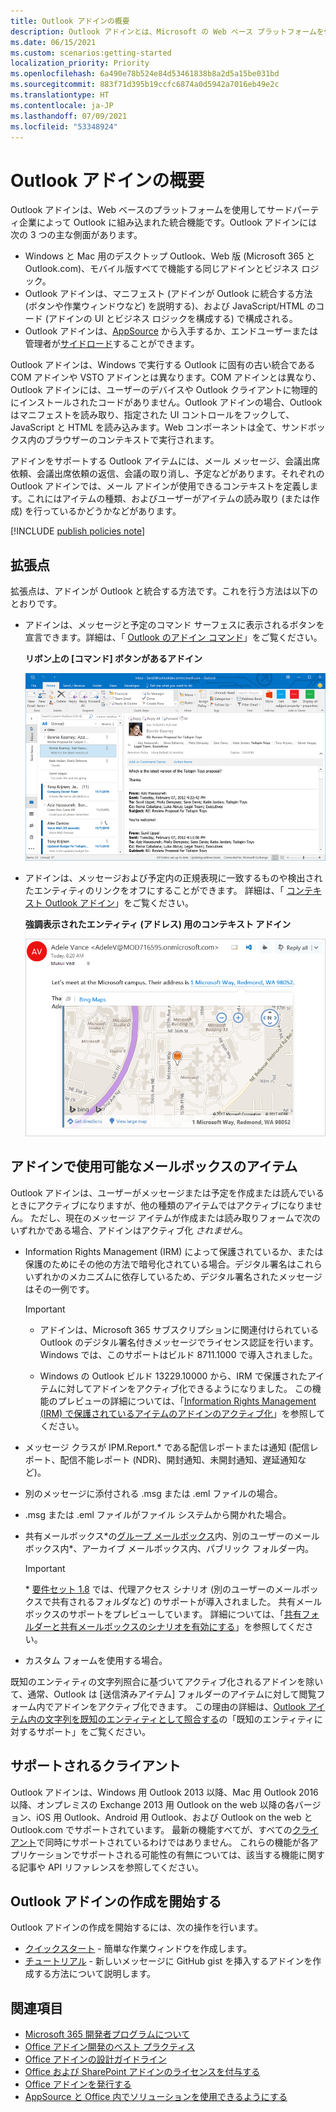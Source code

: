 ```yaml
---
title: Outlook アドインの概要
description: Outlook アドインとは、Microsoft の Web ベース プラットフォームを使用して Outlook に組み込まれるサードパーティ製の統合機能です。
ms.date: 06/15/2021
ms.custom: scenarios:getting-started
localization_priority: Priority
ms.openlocfilehash: 6a490e78b524e84d53461838b8a2d5a15be031bd
ms.sourcegitcommit: 883f71d395b19ccfc6874a0d5942a7016eb49e2c
ms.translationtype: HT
ms.contentlocale: ja-JP
ms.lasthandoff: 07/09/2021
ms.locfileid: "53348924"
---
```

# <a name="outlook-add-ins-overview"></a>Outlook アドインの概要

Outlook アドインは、Web ベースのプラットフォームを使用してサードパーティ企業によって Outlook に組み込まれた統合機能です。Outlook アドインには次の 3 つの主な側面があります。

- Windows と Mac 用のデスクトップ Outlook、Web 版 (Microsoft 365 と Outlook.com)、モバイル版すべてで機能する同じアドインとビジネス ロジック。
- Outlook アドインは、マニフェスト (アドインが Outlook に統合する方法 (ボタンや作業ウィンドウなど) を説明する)、および JavaScript/HTML のコード (アドインの UI とビジネス ロジックを構成する) で構成される。
- Outlook アドインは、[AppSource](https://appsource.microsoft.com) から入手するか、エンドユーザーまたは管理者が[サイドロード](sideload-outlook-add-ins-for-testing.md)することができます。

Outlook アドインは、Windows で実行する Outlook に固有の古い統合である COM アドインや VSTO アドインとは異なります。COM アドインとは異なり、Outlook アドインには、ユーザーのデバイスや Outlook クライアントに物理的にインストールされたコードがありません。Outlook アドインの場合、Outlook はマニフェストを読み取り、指定された UI コントロールをフックして、JavaScript と HTML を読み込みます。Web コンポーネントは全て、サンドボックス内のブラウザーのコンテキストで実行されます。

アドインをサポートする Outlook アイテムには、メール メッセージ、会議出席依頼、会議出席依頼の返信、会議の取り消し、予定などがあります。それぞれの Outlook アドインでは、メール アドインが使用できるコンテキストを定義します。これにはアイテムの種類、およびユーザーがアイテムの読み取り (または作成) を行っているかどうかなどがあります。

[!INCLUDE [publish policies note](../includes/note-publish-policies.md)]

## <a name="extension-points"></a>拡張点

拡張点は、アドインが Outlook と統合する方法です。これを行う方法は以下のとおりです。

- アドインは、メッセージと予定のコマンド サーフェスに表示されるボタンを宣言できます。詳細は、「 [Outlook のアドイン コマンド](add-in-commands-for-outlook.md)」をご覧ください。

    **リボン上の [コマンド] ボタンがあるアドイン**

    ![アドイン コマンドの UI なし図形。](../images/uiless-command-shape.png)

- アドインは、メッセージおよび予定内の正規表現に一致するものや検出されたエンティティのリンクをオフにすることができます。 詳細は、「 [コンテキスト Outlook アドイン](contextual-outlook-add-ins.md)」をご覧ください。

    **強調表示されたエンティティ (アドレス) 用のコンテキスト アドイン**

    ![カード内のコンテキスト アプリを示す。](../images/outlook-detected-entity-card.png)

## <a name="mailbox-items-available-to-add-ins"></a>アドインで使用可能なメールボックスのアイテム

Outlook アドインは、ユーザーがメッセージまたは予定を作成または読んでいるときにアクティブになりますが、他の種類のアイテムではアクティブになりません。 ただし、現在のメッセージ アイテムが作成または読み取りフォームで次のいずれかである場合、アドインはアクティブ化 *されません*。

- Information Rights Management (IRM) によって保護されているか、または保護のためにその他の方法で暗号化されている場合。デジタル署名はこれらいずれかのメカニズムに依存しているため、デジタル署名されたメッセージはその一例です。

  > [!IMPORTANT]
  >
  > - アドインは、Microsoft 365 サブスクリプションに関連付けられている Outlook のデジタル署名付きメッセージでライセンス認証を行います。 Windows では、このサポートはビルド 8711.1000 で導入されました。
  >
  > - Windows の Outlook ビルド 13229.10000 から、IRM で保護されたアイテムに対してアドインをアクティブ化できるようになりました。 この機能のプレビューの詳細については、「[Information Rights Management (IRM) で保護されているアイテムのアドインのアクティブ化](../reference/objectmodel/preview-requirement-set/outlook-requirement-set-preview.md#add-in-activation-on-items-protected-by-information-rights-management-irm)」を参照してください。

- メッセージ クラスが IPM.Report.* である配信レポートまたは通知 (配信レポート、配信不能レポート (NDR)、開封通知、未開封通知、遅延通知など)。

- 別のメッセージに添付される .msg または .eml ファイルの場合。

- .msg または .eml ファイルがファイル システムから開かれた場合。

- 共有メールボックス\*の[グループ メールボックス](/microsoft-365/admin/create-groups/compare-groups?view=o365-worldwide&preserve-view=true#shared-mailboxes)内、別のユーザーのメールボックス内\*、アーカイブ メールボックス内、パブリック フォルダー内。

  > [!IMPORTANT]
  > \* [要件セット 1.8](../reference/objectmodel/requirement-set-1.8/outlook-requirement-set-1.8.md) では、代理アクセス シナリオ (別のユーザーのメールボックスで共有されるフォルダなど) のサポートが導入されました。 共有メールボックスのサポートをプレビューしています。 詳細については、「[共有フォルダーと共有メールボックスのシナリオを有効にする](delegate-access.md)」を参照してください。

- カスタム フォームを使用する場合。

既知のエンティティの文字列照合に基づいてアクティブ化されるアドインを除いて、通常、Outlook は [送信済みアイテム] フォルダーのアイテムに対して閲覧フォーム内でアドインをアクティブ化できます。 この理由の詳細は、[Outlook アイテム内の文字列を既知のエンティティとして照合する](match-strings-in-an-item-as-well-known-entities.md)の「既知のエンティティに対するサポート」をご覧ください。

## <a name="supported-clients"></a>サポートされるクライアント

Outlook アドインは、Windows 用 Outlook 2013 以降、Mac 用 Outlook 2016 以降、オンプレミスの Exchange 2013 用 Outlook on the web 以降の各バージョン、iOS 用 Outlook、Android 用 Outlook、および Outlook on the web と Outlook.com でサポートされています。 最新の機能すべてが、すべての[クライアント](../reference/requirement-sets/outlook-api-requirement-sets.md#requirement-sets-supported-by-exchange-servers-and-outlook-clients)で同時にサポートされているわけではありません。 これらの機能が各アプリケーションでサポートされる可能性の有無については、該当する機能に関する記事や API リファレンスを参照してください。

## <a name="get-started-building-outlook-add-ins"></a>Outlook アドインの作成を開始する

Outlook アドインの作成を開始するには、次の操作を行います。

- [クイックスタート](../quickstarts/outlook-quickstart.md) - 簡単な作業ウィンドウを作成します。
- [チュートリアル](../tutorials/outlook-tutorial.md) - 新しいメッセージに GitHub gist を挿入するアドインを作成する方法について説明します。

## <a name="see-also"></a>関連項目

- [Microsoft 365 開発者プログラムについて](https://developer.microsoft.com/microsoft-365/dev-program)
- [Office アドイン開発のベスト プラクティス](../concepts/add-in-development-best-practices.md)
- [Office アドインの設計ガイドライン](../design/add-in-design.md)
- [Office および SharePoint アドインのライセンスを付与する](/office/dev/store/license-your-add-ins)
- [Office アドインを発行する](../publish/publish.md)
- [AppSource と Office 内でソリューションを使用できるようにする](/office/dev/store/submit-to-the-office-store)
